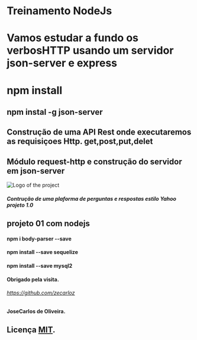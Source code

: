 # Treinamento NodeJs
<p align="center">
  <a href="https://www.google.com/imgres?imgurl=https%3A%2F%2Fcdn.iconscout.com%2Ficon%2Ffree%2Fpng-256%2Fnode-js-1-1174935.png&imgrefurl=https%3A%2F%2Ficonscout.com%2Ficon%2Fnode-js-1&tbnid=AazGx0SO0FlSvM&vet=12ahUKEwiX85yDmojxAhUuNLkGHeRGAHsQMygDegUIARDDAQ..i&docid=pdaZiJXvfn7WzM&w=256&h=256&q=node%20js&hl=pt-BR&ved=2ahUKEwiX85yDmojxAhUuNLkGHeRGAHsQMygDegUIARDDAQ" width="320" alt="Nest Logo" /></a>
</p> 



# Vamos estudar a fundo os verbosHTTP usando um servidor json-server e express
# npm install 
## npm instal -g json-server
## Construção de uma API Rest onde executaremos as requisiçoes Http. get,post,put,delet
## Módulo request-http e construção do servidor em json-server

![Logo of the project](https://encrypted-tbn0.gstatic.com/images?q=tbn:ANd9GcTsa0alt1oJcqt_IZ3JIUY5dMVcBlimLTF3Pg&usqp=CAU)

##### Contrução de uma plaforma de perguntas e respostas estilo Yahoo projeto 1.0

## projeto 01 com nodejs
#### npm i body-parser --save
#### npm install --save sequelize
#### npm install --save mysql2



#### Obrigado pela visita.
###### https://github.com/zecarloz
#### JoseCarlos de Oliveira.

## Licença [MIT](https://choosealicense.com/licenses/mit/).

